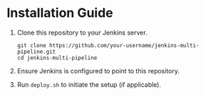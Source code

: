 # Installation Guide

1. Clone this repository to your Jenkins server.
   ```
   git clone https://github.com/your-username/jenkins-multi-pipeline.git
   cd jenkins-multi-pipeline
   ```

2. Ensure Jenkins is configured to point to this repository.

3. Run `deploy.sh` to initiate the setup (if applicable).

